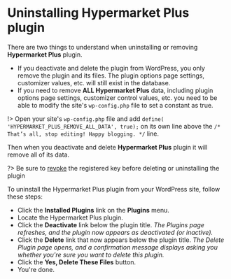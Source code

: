 # Uninstalling Hypermarket Plus plugin

There are two things to understand when uninstalling or removing **Hypermarket Plus** plugin.

* If you deactivate and delete the plugin from WordPress, you only remove the plugin and its files. The plugin options page settings, customizer values, etc. will still exist in the database.
* If you need to remove **ALL Hypermarket Plus** data, including plugin options page settings, customizer control values, etc. you need to be able to modify the site's ```wp-config.php``` file to set a constant as true.

!> Open your site's ```wp-config.php``` file and add ```define( 'HYPERMARKET_PLUS_REMOVE_ALL_DATA', true);``` on its own line above the ```/* That’s all, stop editing! Happy blogging. */``` line. 

Then when you deactivate and delete **Hypermarket Plus** plugin it will remove all of its data.

?> Be sure to [revoke](install-hypermarket-plus-plugin?id=transfer-license-key) the registered key before deleting or uninstalling the plugin

To uninstall the Hypermarket Plus plugin from your WordPress site, follow these steps:

* Click the **Installed Plugins** link on the **Plugins** menu.
* Locate the Hypermarket Plus plugin.
* Click the **Deactivate** link below the plugin title.
*The Plugins page refreshes, and the plugin now appears as deactivated (or inactive).*
* Click the **Delete** link that now appears below the plugin title.
*The Delete Plugin page opens, and a confirmation message displays asking you whether you're sure you want to delete this plugin.*
* Click the **Yes, Delete These Files** button.
* You're done.
